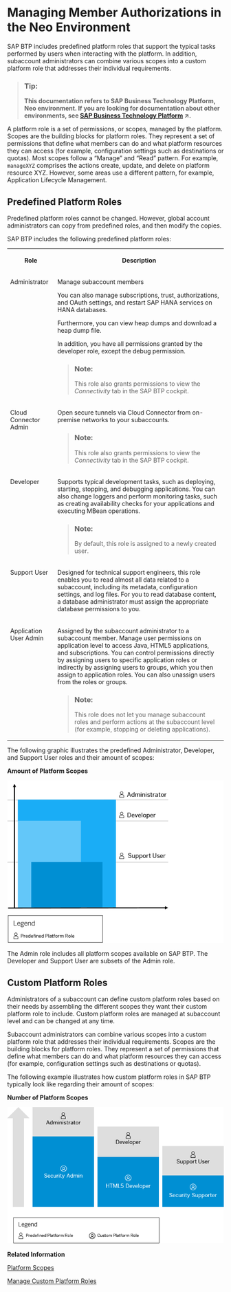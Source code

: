 <!-- loioa1ab5c4cc117455392cd0a512c7f890d -->

# Managing Member Authorizations in the Neo Environment

SAP BTP includes predefined platform roles that support the typical tasks performed by users when interacting with the platform. In addition, subaccount administrators can combine various scopes into a custom platform role that addresses their individual requirements.



> ### Tip:  
> **This documentation refers to SAP Business Technology Platform, Neo environment. If you are looking for documentation about other environments, see [SAP Business Technology Platform](https://help.sap.com/viewer/65de2977205c403bbc107264b8eccf4b/Cloud/en-US/6a2c1ab5a31b4ed9a2ce17a5329e1dd8.html "SAP Business Technology Platform (SAP BTP) is an integrated offering comprised of four technology portfolios: database and data management, application development and integration, analytics, and intelligent technologies. The platform offers users the ability to turn data into business value, compose end-to-end business processes, and build and extend SAP applications quickly.") :arrow_upper_right:.**



A platform role is a set of permissions, or scopes, managed by the platform. Scopes are the building blocks for platform roles. They represent a set of permissions that define what members can do and what platform resources they can access \(for example, configuration settings such as destinations or quotas\). Most scopes follow a “Manage” and “Read” pattern. For example, `manageXYZ` comprises the actions create, update, and delete on platform resource XYZ. However, some areas use a different pattern, for example, Application Lifecycle Management.



## Predefined Platform Roles

Predefined platform roles cannot be changed. However, global account administrators can copy from predefined roles, and then modify the copies.

SAP BTP includes the following predefined platform roles:


<table>
<tr>
<th valign="top">

Role



</th>
<th valign="top">

Description



</th>
</tr>
<tr>
<td valign="top">

Administrator



</td>
<td valign="top">

Manage subaccount members

You can also manage subscriptions, trust, authorizations, and OAuth settings, and restart SAP HANA services on HANA databases.

Furthermore, you can view heap dumps and download a heap dump file.

In addition, you have all permissions granted by the developer role, except the debug permission.

> ### Note:  
> This role also grants permissions to view the *Connectivity* tab in the SAP BTP cockpit.



</td>
</tr>
<tr>
<td valign="top">

Cloud Connector Admin



</td>
<td valign="top">

Open secure tunnels via Cloud Connector from on-premise networks to your subaccounts.

> ### Note:  
> This role also grants permissions to view the *Connectivity* tab in the SAP BTP cockpit.



</td>
</tr>
<tr>
<td valign="top">

Developer



</td>
<td valign="top">

Supports typical development tasks, such as deploying, starting, stopping, and debugging applications. You can also change loggers and perform monitoring tasks, such as creating availability checks for your applications and executing MBean operations.

> ### Note:  
> By default, this role is assigned to a newly created user.



</td>
</tr>
<tr>
<td valign="top">

Support User



</td>
<td valign="top">

Designed for technical support engineers, this role enables you to read almost all data related to a subaccount, including its metadata, configuration settings, and log files. For you to read database content, a database administrator must assign the appropriate database permissions to you.



</td>
</tr>
<tr>
<td valign="top">

Application User Admin



</td>
<td valign="top">

Assigned by the subaccount administrator to a subaccount member. Manage user permissions on application level to access Java, HTML5 applications, and subscriptions. You can control permissions directly by assigning users to specific application roles or indirectly by assigning users to groups, which you then assign to application roles. You can also unassign users from the roles or groups.

> ### Note:  
> This role does not let you manage subaccount roles and perform actions at the subaccount level \(for example, stopping or deleting applications\).



</td>
</tr>
</table>

The following graphic illustrates the predefined Administrator, Developer, and Support User roles and their amount of scopes:

   
  
**Amount of Platform Scopes**

 ![](images/Predefined_Roles_e7daa6d.png " Amount of Platform Scopes") 

The Admin role includes all platform scopes available on SAP BTP. The Developer and Support User are subsets of the Admin role.



<a name="loioa1ab5c4cc117455392cd0a512c7f890d__section_sfm_2x3_d1b"/>

## Custom Platform Roles

Administrators of a subaccount can define custom platform roles based on their needs by assembling the different scopes they want their custom platform role to include. Custom platform roles are managed at subaccount level and can be changed at any time.

Subaccount administrators can combine various scopes into a custom platform role that addresses their individual requirements. Scopes are the building blocks for platform roles. They represent a set of permissions that define what members can do and what platform resources they can access \(for example, configuration settings such as destinations or quotas\).

The following example illustrates how custom platform roles in SAP BTP typically look like regarding their amount of scopes:

   
  
**Number of Platform Scopes**

 ![](images/Custom_Roles_bfb3eeb.png "Number of Platform Scopes") 

**Related Information**  


[Platform Scopes](platform-scopes-f226074.md "")

[Manage Custom Platform Roles](manage-custom-platform-roles-ede5f72.md "Subaccount administrators can define custom platform roles and assign them to the members of its subaccounts.")

